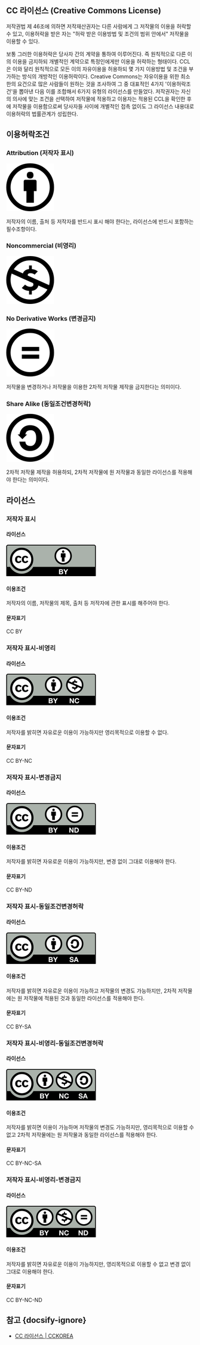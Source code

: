 ## CC 라이선스 (Creative Commons License)

저작권법 제 46조에 의하면 저작재산권자는 다른 사람에게 그 저작물의 이용을 허락할 수 있고, 이용허락을 받은 자는 "허락 받은 이용방법 및 조건의 범위 안에서" 저작물을 이용할 수 있다.

보통 그러한 이용허락은 당사자 간의 계약을 통하여 이루어진다. 즉 원칙적으로 다른 이의 이용을 금지하되 개별적인 계약으로 특정인에게만 이용을 허락하는 형태이다. CCL은 이와 달리 원칙적으로 모든 이의 자유이용을 허용하되 몇 가지 이용방법 및 조건을 부가하는 방식의 개방적인 이용허락이다.
Creative Commons는 자유이용을 위한 최소한의 요건으로 많은 사람들이 원하는 것을 조사하여 그 중 대표적인 4가지 '이용허락조건'을 뽑아낸 다음 이를 조합해서 6가지 유형의 라이선스를 만들었다. 저작권자는 자신의 의사에 맞는 조건을 선택하여 저작물에 적용하고 이용자는 적용된 CCL을 확인한 후에 저작물을 이용함으로써 당사자들 사이에 개별적인 접촉 없이도 그 라이선스 내용대로 이용허락의 법률관계가 성립한다.

## 이용허락조건

### Attribution (저작자 표시)

![Attribution](./assets/create-commons-license__by-icon.svg)

저작자의 이름, 출처 등 저작자를 반드시 표시 해야 한다는, 라이선스에 반드시 포함하는 필수조항이다.

### Noncommercial (비영리)

![Noncommericial](./assets/create-commons-license__nc-icon.svg)

### No Derivative Works (변경금지)

![No Derivative Works](./assets/create-commons-license__nd-icon.svg)

저작물을 변경하거나 저작물을 이용한 2차적 저작물 제작을 금지한다는 의미이다.

### Share Alike (동일조건변경허락)

![Share Alike](./assets/create-commons-license__sa-icon.svg)

2차적 저작물 제작을 허용하되, 2차적 저작물에 원 저작물과 동일한 라이선스를 적용해야 한다는 의미이다.

## 라이선스

### 저작자 표시

#### 라이선스

![by](./assets/create-commons-license__by.svg)

#### 이용조건

저작자의 이름, 저작물의 제목, 출처 등 저작자에 관한 표시를 해주어야 한다.

#### 문자표기

CC BY

### 저작자 표시-비영리

#### 라이선스

![by](./assets/create-commons-license__by-nc.svg)

#### 이용조건

저작자를 밝히면 자유로운 이용이 가능하지만 영리목적으로 이용할 수 없다.

#### 문자표기

CC BY-NC

### 저작자 표시-변경금지

#### 라이선스

![by](./assets/create-commons-license__by-nd.svg)

#### 이용조건

저작자를 밝히면 자유로운 이용이 가능하지만, 변경 없이 그대로 이용해야 한다.

#### 문자표기

CC BY-ND

### 저작자 표시-동일조건변경허락

#### 라이선스

![by](./assets/create-commons-license__by-sa.svg)

#### 이용조건

저작자를 밝히면 자유로운 이용이 가능하고 저작물의 변경도 가능하지만, 2차적 저작물에는 원 저작물에 적용된 것과 동일한 라이선스를 적용해야 한다.

#### 문자표기

CC BY-SA

### 저작자 표시-비영리-동일조건변경허락

#### 라이선스

![by](./assets/create-commons-license__by-nc-sa.svg)

#### 이용조건

저작자를 밝히면 이용이 가능하며 저작물의 변경도 가능하지만, 영리목적으로 이용할 수 없고 2차적 저작물에는 원 저작물과 동일한 라이선스를 적용해야 한다.

#### 문자표기

CC BY-NC-SA

### 저작자 표시-비영리-변경금지

#### 라이선스

![by](./assets/create-commons-license__by-nc-nd.svg)

#### 이용조건

저작자를 밝히면 자유로운 이용이 가능하지만, 영리목적으로 이용할 수 없고 변경 없이 그대로 이용해야 한다.

#### 문자표기

CC BY-NC-ND

## 참고 {docsify-ignore}

* [CC 라이선스 | CCKOREA](http://cckorea.org/xe/?mid=ccl)

